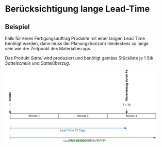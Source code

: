 # Berücksichtigung lange Lead-Time

## Beispiel
Falls für einen Fertigungsauftrag Produkte mit einer langen Lead Time benötigt werden, dann muss der Planungshorizont mindestens so lange sein wie der Zeitpunkt des Materialbezugs.

Das Produkt *Sattel* wird produziert und benötigt gemäss Stückliste je 1 Stk *Sattelschelle* und *Sattelüberzug*.

![Best Practice lange Lead Time](assets/Best%20Practice%20lange%20Lead%20Time.svg)